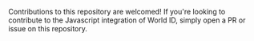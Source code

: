 Contributions to this repository are welcomed! If you're looking to contribute to the Javascript integration of World ID, simply open a PR or issue on this repository.
